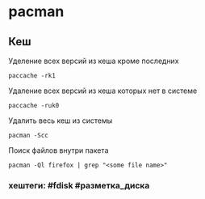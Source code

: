 # pacman

## Кеш

Уделение всех версий из кеша кроме последних
~~~~
paccache -rk1
~~~~

Удаление всех версий из кеша которых нет в системе
~~~~
paccache -ruk0
~~~~

Удалить весь кеш из системы
~~~~
pacman -Scc
~~~~

Поиск файлов внутри пакета
~~~~
pacman -Ql firefox | grep "<some file name>"
~~~~

### хештеги:  #fdisk #разметка_диска